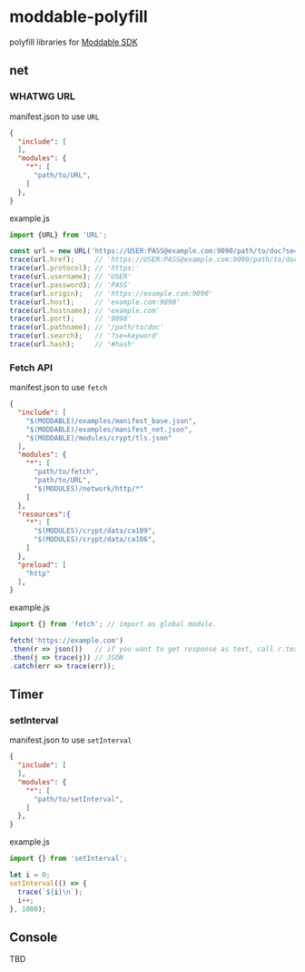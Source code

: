 # moddable-polyfill
polyfill libraries for [Moddable SDK](https://github.com/Moddable-OpenSource/moddable)

## net
### WHATWG URL

manifest.json to use `URL`
```json
{
  "include": [
  ],
  "modules": {
    "*": [
      "path/to/URL",
    ]
  },
}

```

example.js
```js
import {URL} from 'URL';

const url = new URL('https://USER:PASS@example.com:9090/path/to/doc?se=keyword#hash');
trace(url.href);     // 'https://USER:PASS@example.com:9090/path/to/doc?se=keyword#hash'
trace(url.protocol); // 'https:'
trace(url.username); // 'USER'
trace(url.password); // 'PASS'
trace(url.origin);   // 'https://example.com:9090'
trace(url.host);     // 'example.com:9090'
trace(url.hostname); // 'example.com'
trace(url.port);     // '9090'
trace(url.pathname); // '/path/to/doc'
trace(url.search);   // '?se=keyword'
trace(url.hash);     // '#hash'
```

### Fetch API

manifest.json to use `fetch`
```json
{
  "include": [
    "$(MODDABLE)/examples/manifest_base.json",
    "$(MODDABLE)/examples/manifest_net.json",
    "$(MODDABLE)/modules/crypt/tls.json"
  ],
  "modules": {
    "*": [
      "path/to/fetch",
      "path/to/URL",
      "$(MODULES)/network/http/*"
    ]
  },
  "resources":{
    "*": [
      "$(MODULES)/crypt/data/ca109",
      "$(MODULES)/crypt/data/ca106",
    ]
  },
  "preload": [
    "http"
  ],
}
```

example.js
```js
import {} from 'fetch'; // import as global module.

fetch('https://example.com')
.then(r => json())   // if you want to get response as text, call r.text()
.then(j => trace(j)) // JSON
.catch(err => trace(err));
```

## Timer
### setInterval

manifest.json to use `setInterval`
```json
{
  "include": [
  ],
  "modules": {
    "*": [
      "path/to/setInterval",
    ]
  },
}

```

example.js
```js
import {} from 'setInterval';

let i = 0;
setInterval(() => {
  trace(`${i}\n`);
  i++;
}, 1000);

```

## Console
TBD

